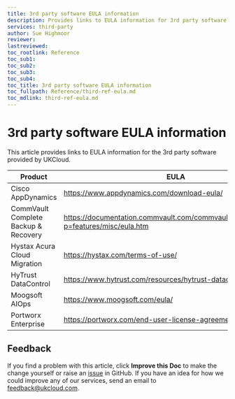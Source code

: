```yaml
---
title: 3rd party software EULA information
description: Provides links to EULA information for 3rd party software
services: third-party
author: Sue Highmoor
reviewer:
lastreviewed: 
toc_rootlink: Reference
toc_sub1: 
toc_sub2:
toc_sub3:
toc_sub4:
toc_title: 3rd party software EULA information
toc_fullpath: Reference/third-ref-eula.md
toc_mdlink: third-ref-eula.md
---
```


# 3rd party software EULA information

This article provides links to EULA information for the 3rd party software provided by UKCloud.

Product | EULA
--------|-----
Cisco AppDynamics | <https://www.appdynamics.com/download-eula/>
CommVault Complete Backup & Recovery | <https://documentation.commvault.com/commvault/v11_sp9/article?p=features/misc/eula.htm>
Hystax Acura Cloud Migration | <https://hystax.com/terms-of-use/>
HyTrust DataControl | <https://www.hytrust.com/resources/hytrust-datacontrol-eula/>
Moogsoft AIOps | <https://www.moogsoft.com/eula/>
Portworx Enterprise | <https://portworx.com/end-user-license-agreement/>

## Feedback

If you find a problem with this article, click **Improve this Doc** to make the change yourself or raise an [issue](https://github.com/UKCloud/documentation/issues) in GitHub. If you have an idea for how we could improve any of our services, send an email to <feedback@ukcloud.com>.
